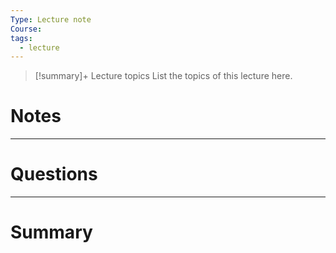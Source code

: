 ```yaml
---
Type: Lecture note
Course: 
tags:
  - lecture
---
```

> [!summary]+ Lecture topics
> List the topics of this lecture here.

# Notes

--- 
# Questions


--- 
# Summary